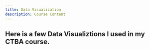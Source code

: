 ```yaml
---
title: Data Visualization
description: Course Content
---
```


Here is a few Data Visualiztions I used in my CTBA course.
-
